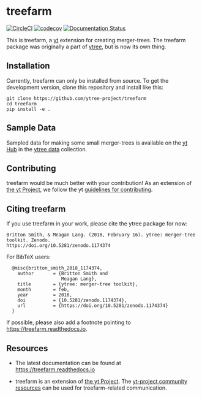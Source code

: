 # treefarm

[![CircleCI](https://circleci.com/gh/ytree-project/treefarm/tree/master.svg?style=svg)](https://circleci.com/gh/ytree-project/treefarm/tree/master)
[![codecov](https://codecov.io/gh/ytree-project/treefarm/branch/master/graph/badge.svg)](https://codecov.io/gh/ytree-project/treefarm)
[![Documentation Status](https://readthedocs.org/projects/treefarm/badge/?version=latest)](https://treefarm.readthedocs.io/en/latest/?badge=latest)

This is treefarm, a [yt](https://github.com/yt-project/yt) extension for creating merger-trees.
The treefarm package was originally a part of [ytree](https://treefarm.readthedocs.io/), but is now
its own thing.

## Installation

Currently, treefarm can only be installed from source.
To get the development version, clone this repository and install like this:

```
git clone https://github.com/ytree-project/treefarm
cd treefarm
pip install -e .
```

## Sample Data

Sampled data for making some small merger-trees is available on the
[yt Hub](https://girder.hub.yt/) in the
[ytree data](https://girder.hub.yt/#collection/59835a1ee2a67400016a2cda) collection.

## Contributing

treefarm would be much better with your contribution!  As an extension of
[the yt Project](https://yt-project.org/), we follow the yt
[guidelines for contributing](https://github.com/yt-project/yt#contributing).

## Citing treefarm


If you use treefarm in your work, please cite the ytree package for now:

```
Britton Smith, & Meagan Lang. (2018, February 16). ytree: merger-tree toolkit. Zenodo.
https://doi.org/10.5281/zenodo.1174374
```

For BibTeX users:

```
  @misc{britton_smith_2018_1174374,
    author       = {Britton Smith and
                    Meagan Lang},
    title        = {ytree: merger-tree toolkit},
    month        = feb,
    year         = 2018,
    doi          = {10.5281/zenodo.1174374},
    url          = {https://doi.org/10.5281/zenodo.1174374}
  }
```

If possible, please also add a footnote pointing to
https://treefarm.readthedocs.io.

## Resources

 * The latest documentation can be found at https://treefarm.readthedocs.io

 * treefarm is an extension of [the yt Project](https://yt-project.org/). The [yt-project community resources](https://github.com/yt-project/yt#resources) can be used for treefarm-related communication.
